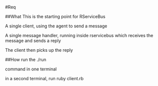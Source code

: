 #Req

##What
This is the starting point for RServiceBus

A single client, using the agent to send a message

A single message handler, running inside rservicebus which receives 
the message and sends a reply

The client then picks up the reply

##How
run the
  ./run

command in one terminal

in a second terminal, run
  ruby client.rb


